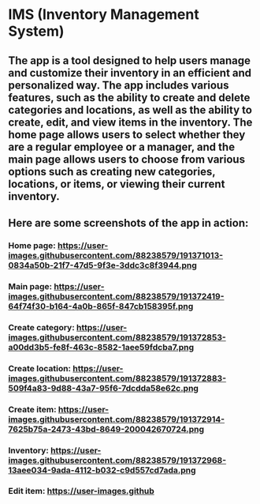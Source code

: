 # IMS (Inventory Management System)
## The app is a tool designed to help users manage and customize their inventory in an efficient and personalized way. The app includes various features, such as the ability to create and delete categories and locations, as well as the ability to create, edit, and view items in the inventory. The home page allows users to select whether they are a regular employee or a manager, and the main page allows users to choose from various options such as creating new categories, locations, or items, or viewing their current inventory.

## Here are some screenshots of the app in action:

### Home page: https://user-images.githubusercontent.com/88238579/191371013-0834a50b-21f7-47d5-9f3e-3ddc3c8f3944.png
### Main page: https://user-images.githubusercontent.com/88238579/191372419-64f74f30-b164-4a0b-865f-847cb158395f.png
### Create category: https://user-images.githubusercontent.com/88238579/191372853-a00dd3b5-fe8f-463c-8582-1aee59fdcba7.png
### Create location: https://user-images.githubusercontent.com/88238579/191372883-509f4a83-9d88-43a7-95f6-7dcdda58e62c.png
### Create item: https://user-images.githubusercontent.com/88238579/191372914-7625b75a-2473-43bd-8649-200042670724.png
### Inventory: https://user-images.githubusercontent.com/88238579/191372968-13aee034-9ada-4112-b032-c9d557cd7ada.png
### Edit item: https://user-images.github
